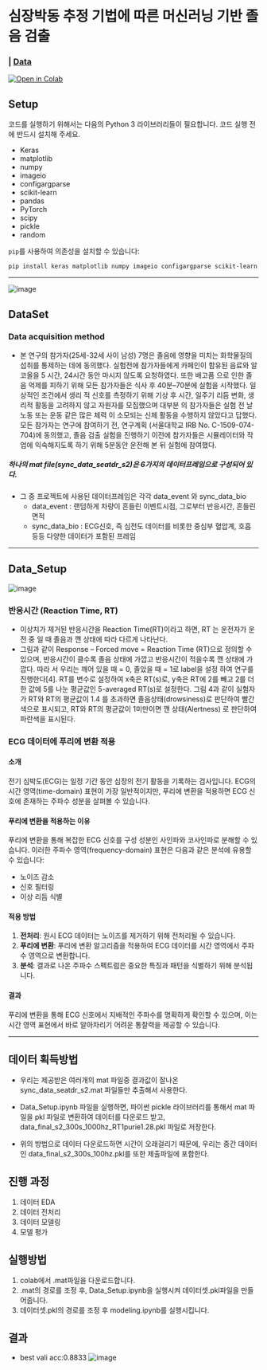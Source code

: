 # 심장박동 추정 기법에 따른 머신러닝 기반 졸음 검출
### | [Data](https://drive.google.com/drive/folders/1G3M5D2xkpku9Uqs1zffJEhc8pAzf89it?usp=sharing)
[![Open in Colab](https://colab.research.google.com/assets/colab-badge.svg)](https://drive.google.com/drive/folders/1Bkr6tfxxWHAKqj-KQ25vM_YTBdO9mn8g?usp=drive_link)<br>
## Setup

코드를 실행하기 위해서는 다음의 Python 3 라이브러리들이 필요합니다. 코드 실행 전에 반드시 설치해 주세요.

* Keras
* matplotlib
* numpy
* imageio
* configargparse
* scikit-learn
* pandas
* PyTorch
* scipy
* pickle
* random

`pip`를 사용하여 의존성을 설치할 수 있습니다:

```bash
pip install keras matplotlib numpy imageio configargparse scikit-learn pandas torch scipy
```

---
![image](https://user-images.githubusercontent.com/80832362/263506953-7f5f3cb6-a0e6-4544-be60-40c1d487a7ab.png)

## DataSet
### Data acquisition method
- 본 연구의 참가자(25세-32세 사이 남성) 7명은 졸음에
영향을 미치는 화학물질의 섭취를 통제하는 데에 동의했다.
실험전에 참가자들에게 카페인이 함유된 음료와 알코올을 5
시간, 24시간 동안 마시지 않도록 요청하였다. 또한 배고픔
으로 인한 졸음 억제를 피하기 위해 모든 참가자들은 식사
후 40분–70분에 실험을 시작했다. 일상적인 조건에서 생리
적 신호를 측정하기 위해 기상 후 시간, 일주기 리듬 변화,
생리적 활동을 고려하지 않고 자원자를 모집했으며 대부분
의 참가자들은 실험 전 날 노동 또는 운동 같은 많은 체력
이 소모되는 신체 활동을 수행하지 않았다고 답했다. 모든
참가자는 연구에 참여하기 전, 연구계획 (서울대학교 IRB No. 
C-1509-074-704)에 동의했고, 졸음 검출 실험을 진행하기
이전에 참가자들은 시뮬레이터와 작업에 익숙해지도록 하기
위해 5분동안 운전해 본 뒤 실험에 참여했다.

##### 하나의 mat file(sync_data_seatdr_s2)은 6가지의 데이터프레임으로 구성되어 있다.
- 그 중 프로젝트에 사용된 데이터프레임은 각각 data_event 와 sync_data_bio
  - data_event : 랜덤하게 차량이 흔들린 이벤트시점, 그로부터 반응시간, 흔들린 면적
  - sync_data_bio : ECG신호, 즉 심전도 데이터를 비롯한 중심부 혈압계, 호흡 등등 다양한 데이터가 포함된 프레임
---  
## Data_Setup
![image](https://user-images.githubusercontent.com/80832362/263506489-a15ba07e-6786-49ca-b1a6-05c6893882c3.png)


###  반응시간 (Reaction Time, RT)
- 이상치가 제거된 반응시간을 Reaction Time(RT)이라고
하면, RT 는 운전자가 운전 중 일 때 졸음과 깬 상태에 따라
다르게 나타난다.
- 그림과 같이 Response – Forced move = Reaction 
Time (RT)으로 정의할 수 있으며, 반응시간이 클수록 졸음
상태에 가깝고 반응시간이 적을수록 깬 상태에 가깝다. 따라
서 우리는 깨어 있을 때 = 0, 졸았을 때 = 1로 label을 설정
하여 연구를 진행한다[4].
RT를 변수로 설정하여 x축은 RT(s)로, y축은 RT에 2를
빼고 2를 더한 값에 5를 나눈 평균값인 5-averaged RT(s)로
설정한다. 그림 4과 같이 실험자가 RT와 RT의 평균값이 1.4
를 초과하면 졸음상태(drowsiness)로 판단하여 빨간색으로
표시되고, RT와 RT의 평균값이 1미만이면 깬 상태(Alertness)
로 판단하여 파란색을 표시된다.



### ECG 데이터에 푸리에 변환 적용

#### 소개

전기 심박도(ECG)는 일정 기간 동안 심장의 전기 활동을 기록하는 검사입니다. ECG의 시간 영역(time-domain) 표현이 가장 일반적이지만, 푸리에 변환을 적용하면 ECG 신호에 존재하는 주파수 성분을 살펴볼 수 있습니다.

#### 푸리에 변환을 적용하는 이유

푸리에 변환을 통해 복잡한 ECG 신호를 구성 성분인 사인파와 코사인파로 분해할 수 있습니다. 이러한 주파수 영역(frequency-domain) 표현은 다음과 같은 분석에 유용할 수 있습니다:

- 노이즈 감소
- 신호 필터링
- 이상 리듬 식별

#### 적용 방법

1. **전처리**: 원시 ECG 데이터는 노이즈를 제거하기 위해 전처리될 수 있습니다.
2. **푸리에 변환**: 푸리에 변환 알고리즘을 적용하여 ECG 데이터를 시간 영역에서 주파수 영역으로 변환합니다.
3. **분석**: 결과로 나온 주파수 스펙트럼은 중요한 특징과 패턴을 식별하기 위해 분석됩니다.

#### 결과

푸리에 변환을 통해 ECG 신호에서 지배적인 주파수를 명확하게 확인할 수 있으며, 이는 시간 영역 표현에서 바로 알아차리기 어려운 통찰력을 제공할 수 있습니다.


  - --------------------------------------------------------------------------------------------------------------------------------------

## 데이터 획득방법
- 우리는 제공받은 여러개의 mat 파일중 결과값이 잘나온 sync_data_seatdr_s2.mat 파일들만 추출해서 사용한다.

- Data_Setup.ipynb 파일을 실행하면, 파이썬 pickle 라이브러리를 통해서 mat 파일을 pkl 파일로 변환하여 데이터를 다운로드 받고, data_final_s2_300s_1000hz_RT1purie1.28.pkl 파일로 저장한다.

- 위의 방법으로 데이터 다운로드하면 시간이 오래걸리기 때문에, 우리는 중간 데이터인 data_final_s2_300s_100hz.pkl를 또한 제출파일에 포함한다.

## 진행 과정
 
1. 데이터 EDA
2. 데이터 전처리  
3. 데이터 모델링
4. 모델 평가

## 실행방법
1. colab에서 .mat파일을 다운로드합니다.
2. .mat의 경로를 조정 후, Data_Setup.ipynb을 실행시켜 데이터셋.pkl파일을 만들어줍니다. 
3. 데이터셋.pkl의 경로를 조정 후 modeling.ipynb를 실행시킵니다. 
   
## 결과
- best vali acc:0.8833
![image](https://user-images.githubusercontent.com/80832362/263519095-722aceb0-b8d5-4935-9a53-9c1c0991fed7.png)
